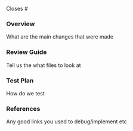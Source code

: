 Closes #

### Overview

What are the main changes that were made

### Review Guide

Tell us the what files to look at

### Test Plan

How do we test

### References

Any good links you used to debug/implement etc